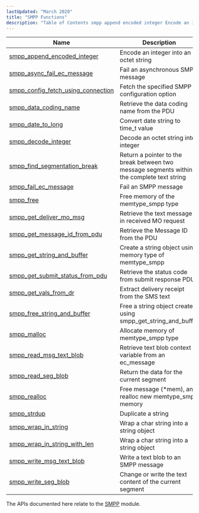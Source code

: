 ```yaml
---
lastUpdated: "March 2020"
title: "SMPP Functions"
description: "Table of Contents smpp append encoded integer Encode an integer into an octet string smpp async fail ec message Fail an asynchronous SMPP message smpp config fetch using connection Fetch the specified SMPP configuration option smpp data coding name Retrieve the data coding name from the PDU smpp date to..."
---
```



| Name                                                                                                                                | Description                                                                                |
|-------------------------------------------------------------------------------------------------------------------------------------|--------------------------------------------------------------------------------------------|
| [smpp_append_encoded_integer](/momentum/3/3-api/apis-smpp-append-encoded-integer)               | Encode an integer into an octet string                                                     |
| [smpp_async_fail_ec_message](/momentum/3/3-api/apis-smpp-async-fail-ec-message)                 | Fail an asynchronous SMPP message                                                          |
| [smpp_config_fetch_using_connection](/momentum/3/3-api/apis-smpp-config-fetch-using-connection) | Fetch the specified SMPP configuration option                                              |
| [smpp_data_coding_name](/momentum/3/3-api/apis-smpp-data-coding-name)                           | Retrieve the data coding name from the PDU                                                 |
| [smpp_date_to_long](/momentum/3/3-api/apis-smpp-date-to-long)                                   | Convert date string to time_t value                                                        |
| [smpp_decode_integer](/momentum/3/3-api/apis-smpp-decode-integer)                               | Decode an octet string into integer                                                        |
| [smpp_find_segmentation_break](/momentum/3/3-api/apis-smpp-find-segmentation-break)             | Return a pointer to the break between two message segments within the complete text string |
| [smpp_fail_ec_message](/momentum/3/3-api/apis-smpp-fail-ec-message)                             | Fail an SMPP message                                                                       |
| [smpp_free](/momentum/3/3-api/apis-smpp-free)                                                   | Free memory of the memtype_smpp type                                                       |
| [smpp_get_deliver_mo_msg](/momentum/3/3-api/apis-smpp-get-deliver-mo-msg)                       | Retrieve the text message in received MO request                                           |
| [smpp_get_message_id_from_pdu](/momentum/3/3-api/apis-smpp-get-message-id-from-pdu)             | Retrieve the Message ID from the PDU                                                       |
| [smpp_get_string_and_buffer](/momentum/3/3-api/apis-smpp-get-string-and-buffer)                 | Create a string object using memory type of memtype_smpp                                   |
| [smpp_get_submit_status_from_pdu](/momentum/3/3-api/apis-smpp-get-submit-status-from-pdu)       | Retrieve the status code from submit response PDU                                          |
| [smpp_get_vals_from_dr](/momentum/3/3-api/apis-smpp-get-vals-from-dr)                           | Extract delivery receipt from the SMS text                                                 |
| [smpp_free_string_and_buffer](/momentum/3/3-api/apis-smpp-free-string-and-buffer)               | Free a string object created using smpp_get_string_and_buffer                              |
| [smpp_malloc](/momentum/3/3-api/apis-smpp-malloc)                                               | Allocate memory of memtype_smpp type                                                       |
| [smpp_read_msg_text_blob](/momentum/3/3-api/apis-smpp-read-msg-text-blob)                       | Retrieve text blob context variable from an ec_message                                     |
| [smpp_read_seg_blob](/momentum/3/3-api/apis-smpp-read-seg-blob)                                 | Return the data for the current segment                                                    |
| [smpp_realloc](/momentum/3/3-api/apis-smpp-realloc)                                             | Free message (*mem), and realloc new memtype_smpp memory                                   |
| [smpp_strdup](/momentum/3/3-api/apis-smpp-strdup)                                               | Duplicate a string                                                                         |
| [smpp_wrap_in_string](/momentum/3/3-api/apis-smpp-wrap-in-string)                               | Wrap a char string into a string object                                                    |
| [smpp_wrap_in_string_with_len](/momentum/3/3-api/apis-smpp-wrap-in-string-with-len)             | Wrap a char string into a string object                                                    |
| [smpp_write_msg_text_blob](/momentum/3/3-api/apis-smpp-write-msg-text-blob)                     | Write a text blob to an SMPP message                                                       |
| [smpp_write_seg_blob](/momentum/3/3-api/apis-smpp-write-seg-blob)                               | Change or write the text content of the current segment                                    |

The APIs documented here relate to the [SMPP](/momentum/mobile/mobile-reference/momentum-mobility) module.